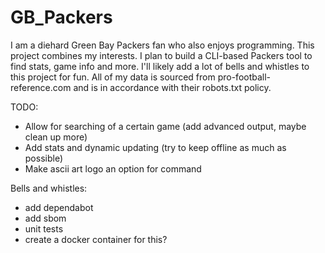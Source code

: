 # GB_Packers
I am a diehard Green Bay Packers fan who also enjoys programming. This project combines my interests. I plan to build a CLI-based Packers tool to find stats, game info and more. I'll likely add a lot of bells and whistles to this project for fun. All of my data is sourced from pro-football-reference.com and is in accordance with their robots.txt policy.

TODO:
* Allow for searching of a certain game (add advanced output, maybe clean up more)
* Add stats and dynamic updating (try to keep offline as much as possible)
* Make ascii art logo an option for command

Bells and whistles:
* add dependabot
* add sbom
* unit tests
* create a docker container for this?